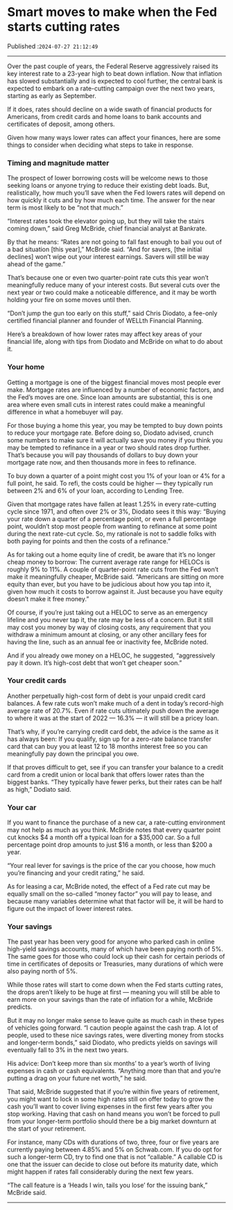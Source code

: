 # Smart moves to make when the Fed starts cutting rates

Published :`2024-07-27 21:12:49`

---

Over the past couple of years, the Federal Reserve aggressively raised its key interest rate to a 23-year high to beat down inflation. Now that inflation has slowed substantially and is expected to cool further, the central bank is expected to embark on a rate-cutting campaign over the next two years, starting as early as September.

If it does, rates should decline on a wide swath of financial products for Americans, from credit cards and home loans to bank accounts and certificates of deposit, among others.

Given how many ways lower rates can affect your finances, here are some things to consider when deciding what steps to take in response.

### Timing and magnitude matter

The prospect of lower borrowing costs will be welcome news to those seeking loans or anyone trying to reduce their existing debt loads. But, realistically, how much you’ll save when the Fed lowers rates will depend on how quickly it cuts and by how much each time. The answer for the near term is most likely to be “not that much.”

“Interest rates took the elevator going up, but they will take the stairs coming down,” said Greg McBride, chief financial analyst at Bankrate.

By that he means: “Rates are not going to fall fast enough to bail you out of a bad situation [this year],” McBride said. “And for savers, [the initial declines] won’t wipe out your interest earnings. Savers will still be way ahead of the game.”

That’s because one or even two quarter-point rate cuts this year won’t meaningfully reduce many of your interest costs. But several cuts over the next year or two could make a noticeable difference, and it may be worth holding your fire on some moves until then.

“Don’t jump the gun too early on this stuff,” said Chris Diodato, a fee-only certified financial planner and founder of WELLth Financial Planning.

Here’s a breakdown of how lower rates may affect key areas of your financial life, along with tips from Diodato and McBride on what to do about it.

### Your home

Getting a mortgage is one of the biggest financial moves most people ever make. Mortgage rates are influenced by a number of economic factors, and the Fed’s moves are one. Since loan amounts are substantial, this is one area where even small cuts in interest rates could make a meaningful difference in what a homebuyer will pay.

For those buying a home this year, you may be tempted to buy down points to reduce your mortgage rate. Before doing so, Diodato advised, crunch some numbers to make sure it will actually save you money if you think you may be tempted to refinance in a year or two should rates drop further. That’s because you will pay thousands of dollars to buy down your mortgage rate now, and then thousands more in fees to refinance.

To buy down a quarter of a point might cost you 1% of your loan or 4% for a full point, he said. To refi, the costs could be higher — they typically run between 2% and 6% of your loan, according to Lending Tree.

Given that mortgage rates have fallen at least 1.25% in every rate-cutting cycle since 1971, and often over 2% or 3%, Diodato sees it this way: “Buying your rate down a quarter of a percentage point, or even a full percentage point, wouldn’t stop most people from wanting to refinance at some point during the next rate-cut cycle. So, my rationale is not to saddle folks with both paying for points and then the costs of a refinance.”

As for taking out a home equity line of credit, be aware that it’s no longer cheap money to borrow: The current average rate range for HELOCs is roughly 9% to 11%. A couple of quarter-point rate cuts from the Fed won’t make it meaningfully cheaper, McBride said. “Americans are sitting on more equity than ever, but you have to be judicious about how you tap into it, given how much it costs to borrow against it. Just because you have equity doesn’t make it free money.”

Of course, if you’re just taking out a HELOC to serve as an emergency lifeline and you never tap it, the rate may be less of a concern. But it still may cost you money by way of closing costs, any requirement that you withdraw a minimum amount at closing, or any other ancillary fees for having the line, such as an annual fee or inactivity fee, McBride noted.

And if you already owe money on a HELOC, he suggested, “aggressively pay it down. It’s high-cost debt that won’t get cheaper soon.”

### Your credit cards

Another perpetually high-cost form of debt is your unpaid credit card balances. A few rate cuts won’t make much of a dent in today’s record-high average rate of 20.7%. Even if rate cuts ultimately push down the average to where it was at the start of 2022 — 16.3% — it will still be a pricey loan.

That’s why, if you’re carrying credit card debt, the advice is the same as it has always been: If you qualify, sign up for a zero-rate balance transfer card that can buy you at least 12 to 18 months interest free so you can meaningfully pay down the principal you owe.

If that proves difficult to get, see if you can transfer your balance to a credit card from a credit union or local bank that offers lower rates than the biggest banks. “They typically have fewer perks, but their rates can be half as high,” Dodiato said.

### Your car

If you want to finance the purchase of a new car, a rate-cutting environment may not help as much as you think. McBride notes that every quarter point cut knocks $4 a month off a typical loan for a $35,000 car. So a full percentage point drop amounts to just $16 a month, or less than $200 a year.

“Your real lever for savings is the price of the car you choose, how much you’re financing and your credit rating,” he said.

As for leasing a car, McBride noted, the effect of a Fed rate cut may be equally small on the so-called “money factor” you will pay to lease, and because many variables determine what that factor will be, it will be hard to figure out the impact of lower interest rates.

### Your savings

The past year has been very good for anyone who parked cash in online high-yield savings accounts, many of which have been paying north of 5%. The same goes for those who could lock up their cash for certain periods of time in certificates of deposits or Treasuries, many durations of which were also paying north of 5%.

While those rates will start to come down when the Fed starts cutting rates, the drops aren’t likely to be huge at first — meaning you will still be able to earn more on your savings than the rate of inflation for a while, McBride predicts.

But it may no longer make sense to leave quite as much cash in these types of vehicles going forward. “I caution people against the cash trap. A lot of people, used to these nice savings rates, were diverting money from stocks and longer-term bonds,” said Diodato, who predicts yields on savings will eventually fall to 3% in the next two years.

His advice: Don’t keep more than six months’ to a year’s worth of living expenses in cash or cash equivalents. “Anything more than that and you’re putting a drag on your future net worth,” he said.

That said, McBride suggested that if you’re within five years of retirement, you might want to lock in some high rates still on offer today to grow the cash you’ll want to cover living expenses in the first few years after you stop working. Having that cash on hand means you won’t be forced to pull from your longer-term portfolio should there be a big market downturn at the start of your retirement.

For instance, many CDs with durations of two, three, four or five years are currently paying between 4.85% and 5% on Schwab.com. If you do opt for such a longer-term CD, try to find one that is not “callable.” A callable CD is one that the issuer can decide to close out before its maturity date, which might happen if rates fall considerably during the next few years.

“The call feature is a ‘Heads I win, tails you lose’ for the issuing bank,” McBride said.

---

